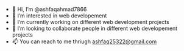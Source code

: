 - 👋 Hi, I’m @ashfaqahmad7866
- 👀 I’m interested in web developement 
- 🌱 I’m currently working on different web development projects
- 💞️ I’m looking to collaborate people in different web developement projects
- 📫 You can reach to me thriugh ashfaq25322@gmail.com

<!---
ashfaqahmad7866/ashfaqahmad7866 is a ✨ special ✨ repository because its `README.md` (this file) appears on your GitHub profile.
You can click the Preview link to take a look at your changes.
--->
